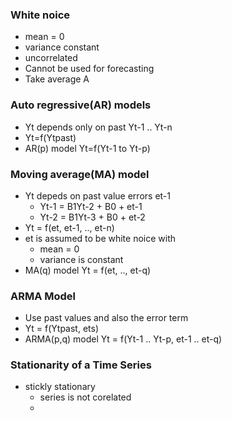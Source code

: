 ### White noice 
- mean = 0
- variance  constant
- uncorrelated 
- Cannot be used for forecasting
- Take average A

### Auto regressive(AR) models
- Yt depends only on past Yt-1 .. Yt-n
- Yt=f(Ytpast)
- AR(p) model Yt=f(Yt-1 to Yt-p)

### Moving average(MA) model
- Yt depeds on past value errors et-1
    - Yt-1 = B1Yt-2 + B0 + et-1
    - Yt-2 = B1Yt-3 + B0 + et-2
- Yt = f(et, et-1, .., et-n)
- et is assumed to be white noice with
    - mean = 0
    - variance is constant
- MA(q) model Yt = f(et, .., et-q)
### ARMA Model
- Use past values and also the error term
- Yt = f(Ytpast, ets)
- ARMA(p,q) model Yt = f(Yt-1 .. Yt-p, et-1 .. et-q)


### Stationarity of a Time Series
- stickly stationary 
    - series is not corelated
    - 
